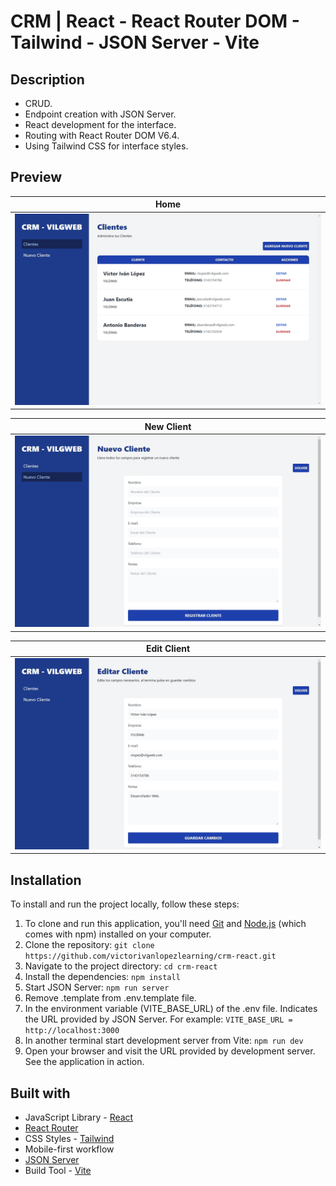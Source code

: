 # CRM | React - React Router DOM - Tailwind - JSON Server - Vite

## Description
- CRUD.
- Endpoint creation with JSON Server.
- React development for the interface.
- Routing with React Router DOM V6.4.
- Using Tailwind CSS for interface styles.

## Preview
| **Home** |
| :-------------: |
| ![Page home](./design/home.jpeg) |


| **New Client** |
| :-------------: |
| ![Page new client](./design/new-client.jpeg) |

| **Edit Client** |
| :-------------: |
| ![Page edit client](./design/edit-client.jpeg) |

## Installation

To install and run the project locally, follow these steps:

1. To clone and run this application, you'll need [Git](https://git-scm.com/) and [Node.js](https://nodejs.org/es) (which comes with npm) installed on your computer.
2. Clone the repository: `git clone https://github.com/victorivanlopezlearning/crm-react.git`
3. Navigate to the project directory: `cd crm-react`
4. Install the dependencies: `npm install`
5. Start JSON Server: `npm run server`
6. Remove .template from .env.template file.
7. In the environment variable (VITE_BASE_URL) of the .env file. Indicates the URL provided by JSON Server. For example: `VITE_BASE_URL = http://localhost:3000`
8. In another terminal start development server from Vite: `npm run dev`
9. Open your browser and visit the URL provided by development server. See the application in action.

## Built with

- JavaScript Library - [React](https://es.react.dev/)
- [React Router](https://reactrouter.com/en/main)
- CSS Styles - [Tailwind](https://tailwindcss.com/)
- Mobile-first workflow
- [JSON Server](https://github.com/typicode/json-server)
- Build Tool - [Vite](https://vitejs.dev)